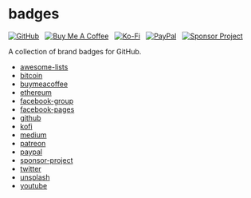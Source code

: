 # badges

[![GitHub](https://srv-cdn.himpfen.io/badges/github/github-flat.svg)](https://github.com/sponsors/brandonhimpfen/) &nbsp; [![Buy Me A Coffee](https://srv-cdn.himpfen.io/badges/buymeacoffee/buymeacoffee-flat.svg)](https://www.buymeacoffee.com/brandonhimpfen) &nbsp; [![Ko-Fi](https://srv-cdn.himpfen.io/badges/kofi/kofi-flat.svg)](https://ko-fi.com/brandonhimpfen) &nbsp; [![PayPal](https://srv-cdn.himpfen.io/badges/paypal/paypal-flat.svg)](https://paypal.me/brandonhimpfen) &nbsp; [![Sponsor Project](https://srv-cdn.himpfen.io/badges/sponsor-project/sponsor-project-flat.svg)](https://brandon.tiny.us/donate)

A collection of brand badges for GitHub.

* [awesome-lists](https://github.com/brandonhimpfen/awesome-lists-badges)
* [bitcoin](https://github.com/brandonhimpfen/bitcoin-badges)
* [buymeacoffee](https://github.com/brandonhimpfen/buymeacoffee-badges)
* [ethereum](https://github.com/brandonhimpfen/ethereum-badges)
* [facebook-group](https://github.com/brandonhimpfen/facebook-group-badges)
* [facebook-pages](https://github.com/brandonhimpfen/facebook-pages-badges)
* [github](https://github.com/brandonhimpfen/github-badges)
* [kofi](https://github.com/brandonhimpfen/kofi-badges)
* [medium](https://github.com/brandonhimpfen/medium-badges)
* [patreon](https://github.com/brandonhimpfen/patreon-badges)
* [paypal](https://github.com/brandonhimpfen/paypal-badges)
* [sponsor-project](https://github.com/brandonhimpfen/sponsor-project-badges)
* [twitter](https://github.com/brandonhimpfen/twitter-badges)
* [unsplash](https://github.com/brandonhimpfen/unsplash-badges)
* [youtube](https://github.com/brandonhimpfen/youtube-badges)
